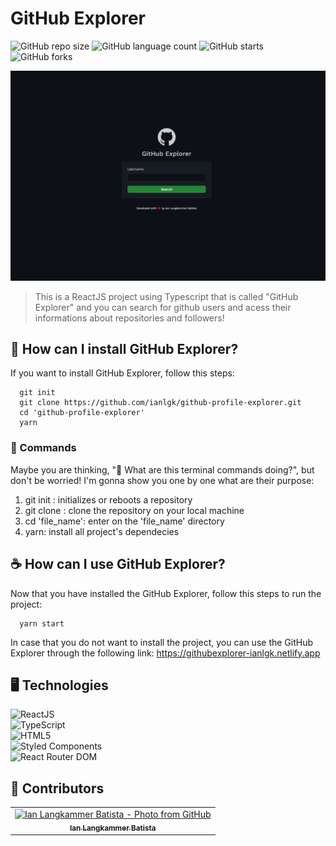# GitHub Explorer

![GitHub repo size](https://img.shields.io/github/repo-size/ianlgk/github-profile-explorer?label=Repository%20size&style=plastic)
![GitHub language count](https://img.shields.io/github/languages/count/ianlgk/github-profile-explorer?label=Languages&style=plastic)
![GitHub starts](https://img.shields.io/github/stars/ianlgk/github-profile-explorer?label=Stars&style=plastic)
![GitHub forks](https://img.shields.io/github/forks/ianlgk/github-profile-explorer?label=Forks&style=plastic)

<img src="https://github.com/ianlgk/ianlgk/blob/main/assets/github-explorer-print.png" alt="Home Page - GitHub Explorer">

> This is a ReactJS project using Typescript that is called "GitHub Explorer" and you can search for github users and acess their informations about repositories and followers!

## 🚀 How can I install GitHub Explorer?

If you want to install GitHub Explorer, follow this steps:

```
  git init
  git clone https://github.com/ianlgk/github-profile-explorer.git
  cd 'github-profile-explorer'
  yarn
```

### 🤔 Commands
Maybe you are thinking, "🤔 What are this terminal commands doing?", but don't be worried!
I'm gonna show you one by one what are their purpose:
1. git init      : initializes or reboots a repository
2. git clone     : clone the repository on your local machine
3. cd 'file_name': enter on the 'file_name' directory
4. yarn: install all project's dependecies

## ☕ How can I use GitHub Explorer?

Now that you have installed the GitHub Explorer, follow this steps to run the project:

```
  yarn start
```

In case that you do not want to install the project, you can use the GitHub Explorer through the following link: https://githubexplorer-ianlgk.netlify.app

## 🖥️ Technologies

<img src="https://img.shields.io/badge/React-20232A?style=for-the-badge&logo=react&logoColor=61DAFB" alt="ReactJS"><br>
<img src="https://img.shields.io/badge/TypeScript-007ACC?style=for-the-badge&logo=typescript&logoColor=white" alt="TypeScript"><br>
<img src="https://img.shields.io/badge/HTML5-E34F26?style=for-the-badge&logo=html5&logoColor=white" alt="HTML5"><br>
<img src="https://img.shields.io/badge/styled--components-DB7093?style=for-the-badge&logo=styled-components&logoColor=white" alt="Styled Components"><br>
<img src="https://img.shields.io/badge/React_Router-CA4245?style=for-the-badge&logo=react-router&logoColor=white" alt="React Router DOM"><br>

## 🤝 Contributors

<table>
  <tr>
    <td align="center">
      <a href="https://github.com/ianlgk">
        <img src="https://avatars.githubusercontent.com/u/80867137?v=4" width="100px;" alt="Ian Langkammer Batista - Photo from GitHub"/><br>
        <sub>
          <b>Ian Langkammer Batista</b>
        </sub>
      </a>
    </td>
  </tr>
</table>
